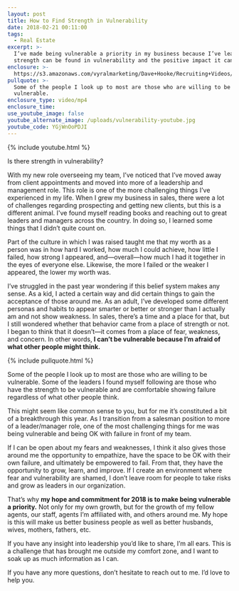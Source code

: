 ```yaml
---
layout: post
title: How to Find Strength in Vulnerability
date: 2018-02-21 00:11:00
tags:
  - Real Estate
excerpt: >-
  I’ve made being vulnerable a priority in my business because I’ve learned how
  strength can be found in vulnerability and the positive impact it can have.
enclosure: >-
  https://s3.amazonaws.com/vyralmarketing/Dave+Hooke/Recruiting+Videos/Central+PA+Real+Estate+Agent-+How+to+Find+Strength+in+Vulnerability.mp4
pullquote: >-
  Some of the people I look up to most are those who are willing to be
  vulnerable.
enclosure_type: video/mp4
enclosure_time:
use_youtube_image: false
youtube_alternate_image: /uploads/vulnerability-youtube.jpg
youtube_code: YGjWnOoPDJI
---
```


{% include youtube.html %}

Is there strength in vulnerability?

With my new role overseeing my team, I’ve noticed that I’ve moved away from client appointments and moved into more of a leadership and management role. This role is one of the more challenging things I’ve experienced in my life. When I grew my business in sales, there were a lot of challenges regarding prospecting and getting new clients, but this is a different animal. I've found myself reading books and reaching out to great leaders and managers across the country. In doing so, I learned some things that I didn’t quite count on.

Part of the culture in which I was raised taught me that my worth as a person was in how hard I worked, how much I could achieve, how little I failed, how strong I appeared, and—overall—how much I had it together in the eyes of everyone else. Likewise, the more I failed or the weaker I appeared, the lower my worth was.

I’ve struggled in the past year wondering if this belief system makes any sense. As a kid, I acted a certain way and did certain things to gain the acceptance of those around me. As an adult, I’ve developed some different personas and habits to appear smarter or better or stronger than I actually am and not show weakness. In sales, there’s a time and a place for that, but I still wondered whether that behavior came from a place of strength or not. I began to think that it doesn’t—it comes from a place of fear, weakness, and concern. In other words, **I can’t be vulnerable because I’m afraid of what other people might think.**

{% include pullquote.html %}

Some of the people I look up to most are those who are willing to be vulnerable. Some of the leaders I found myself following are those who have the strength to be vulnerable and are comfortable showing failure regardless of what other people think.

This might seem like common sense to you, but for me it’s constituted a bit of a breakthrough this year. As I transition from a salesman position to more of a leader/manager role, one of the most challenging things for me was being vulnerable and being OK with failure in front of my team.

If I can be open about my fears and weaknesses, I think it also gives those around me the opportunity to empathize, have the space to be OK with their own failure, and ultimately be empowered to fail. From that, they have the opportunity to grow, learn, and improve. If I create an environment where fear and vulnerability are shamed, I don’t leave room for people to take risks and grow as leaders in our organization.

That’s why **my hope and commitment for 2018 is to make being vulnerable a priority.** Not only for my own growth, but for the growth of my fellow agents, our staff, agents I’m affiliated with, and others around me. My hope is this will make us better business people as well as better husbands, wives, mothers, fathers, etc.

If you have any insight into leadership you’d like to share, I’m all ears. This is a challenge that has brought me outside my comfort zone, and I want to soak up as much information as I can.

If you have any more questions, don’t hesitate to reach out to me. I’d love to help you.